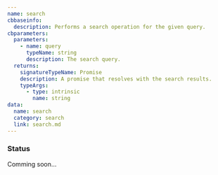 ```yaml
---
name: search
cbbaseinfo:
  description: Performs a search operation for the given query.
cbparameters:
  parameters:
    - name: query
      typeName: string
      description: The search query.
  returns:
    signatureTypeName: Promise
    description: A promise that resolves with the search results.
    typeArgs:
      - type: intrinsic
        name: string
data:
  name: search
  category: search
  link: search.md
---
```

<CBBaseInfo/> 
 <CBParameters/>
 
### Status 

Comming soon...